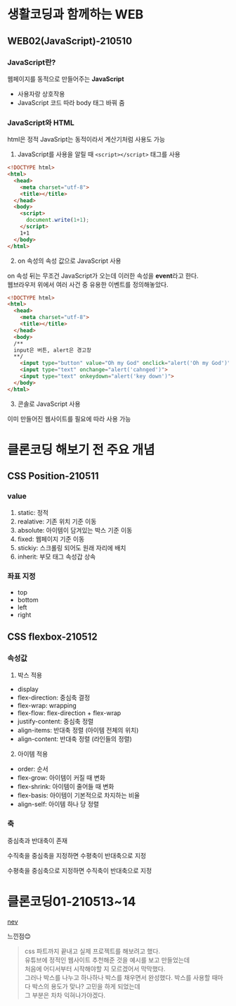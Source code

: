 # 생활코딩과 함께하는 WEB

## WEB02(JavaScript)-210510

### JavaScript란?

웹페이지를 동적으로 만들어주는 **JavaScript**  

- 사용자랑 상호작용
- JavaScript 코드 따라 body 태그 바꿔 줌

### JavaScript와 HTML

html은 정적 JavaSript는 동적이라서 계산기처럼 사용도 가능  

1. JavaScript를 사용을 알릴 때 `<script></script>` 태그를 사용  

```html
<!DOCTYPE html>
<html>
  <head>
    <meta charset="utf-8">
    <title></title>
  </head>
  <body>
    <script>
      document.write(1+1);
    </script>
    1+1  
  </body>
</html>
```

2. on 속성의 속성 값으로 JavaScript 사용

 on 속성 뒤는 무조건 JavaScript가 오는데 이러한 속성을 **event**라고 한다.   
 웹브라우저 위에서 여러 사건 중 유용한 이벤트를 정의해놓았다. 

```html
<!DOCTYPE html>
<html>
  <head>
    <meta charset="utf-8">
    <title></title>
  </head>
  <body>
  /** 
  input은 버튼, alert은 경고창
  **/
    <input type="button" value="Oh my God" onclick="alert('Oh my God')">
    <input type="text" onchange="alert('cahnged')">
    <input type="text" onkeydown="alert('key down')">
  </body>
</html>
```

3. 콘솔로 JavaScript 사용

이미 만들어진 웹사이트를 필요에 따라 사용 가능

# 클론코딩 해보기 전 주요 개념

## CSS Position-210511

### value

1. static: 정적
2. realative: 기존 위치 기준 이동
3. absolute: 아이템이 담겨있는 박스 기준 이동
4. fixed: 웹페이지 기준 이동
5. stickiy: 스크롤링 되어도 원래 자리에 배치
6. inherit: 부모 태그 속성갑 상속

### 좌표 지정

- top
- bottom
- left
- right

## CSS flexbox-210512

### 속성값

1. 박스 적용
  - display
  - flex-direction: 중심축 결정
  - flex-wrap: wrapping
  - flex-flow: flex-direction + flex-wrap
  - justify-content: 중심축 정렬
  - align-items: 반대축 정렬 (아이템 전체의 위치)
  - align-content: 반대축 정렬 (라인들의 정렬)

2. 아이템 적용
  - order: 순서
  - flex-grow: 아이템이 커질 때 변화
  - flex-shrink: 아이템이 줄어들 때 변화
  - flex-basis: 아이템이 기본적으로 차지하는 비율
  - align-self: 아이템 하나 당 정렬

### 축

중심축과 반대축이 존재  

수직축을 중심축을 지정하면 수평축이 반대축으로 지정  

수평축을 중심축으로 지정하면 수직축이 반대축으로 지정  

# 클론코딩01-210513~14

[nev](https://maybeluna.github.io/project01_clonecoding/nav/nav_index.html)

느낀점😊  
> css 파트까지 끝내고 실제 프로젝트를 해보려고 했다.  
> 유튜브에 정적인 웹사이트 추천해준 것을 예시를 보고 만들었는데  
> 처음에 어디서부터 시작해야할 지 모르겠어서 막막했다.  
> 그러나 박스를 나누고 하나하나 박스를 채우면서 완성했다.
> 박스를 사용할 때마다 박스의 용도가 맞나? 고민을 하게 되었는데  
> 그 부분은 차차 익혀나가야겠다.
